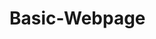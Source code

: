 # Basic-Webpage
<!DOCTYPE html>
<html lang="en">
<head>
    <link rel="stylesheet" href="mystyle.css">
    <title>Title</title>
    <style>

    </style>
</head>
<body>
    <h1 style="background-color:red">This is a heading</h1>
    <p>This is a paragraph. </p>
    <p>Click <a href="https://www.aljazeera.com/sports/2022/12/19/lionel-messi-a-break-down-of-his-world-cup-and-career-highlights">here</a> to visit Google.</p>

</body>
</html>